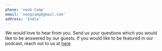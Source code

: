 ```yaml
---
phone: 'neoG Camp'
email: 'neogcamp@gmail.com'
address: 'India'
---
```


We would love to hear from you. Send us your questions which you would like to be answered by our guests. If you would like to be featured in our podcast, reach out to us at [here](https://docs.google.com/forms/d/e/1FAIpQLSfrUOw7tY13kxHfzJnBjMyfSQvRoWMvgBU4LANKu5bRlEZotw/viewform)
